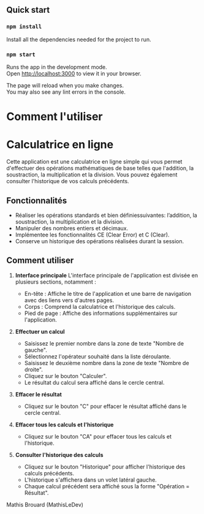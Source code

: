 ## Quick start

### `npm install`
Install all the dependencies needed for the project to run.

### `npm start`

Runs the app in the development mode.\
Open [http://localhost:3000](http://localhost:3000) to view it in your browser.


The page will reload when you make changes.\
You may also see any lint errors in the console.

# Comment l'utiliser

# Calculatrice en ligne

Cette application est une calculatrice en ligne simple qui vous permet d'effectuer des opérations mathématiques de base telles que l'addition, la soustraction, la multiplication et la division. Vous pouvez également consulter l'historique de vos calculs précédents.

## Fonctionnalités

- Réaliser les opérations standards et bien définiessuivantes: l’addition, la soustraction, la multiplication et la division.
- Manipuler des nombres entiers et décimaux.
- Implémentee les fonctionnalités CE (Clear Error) et C (Clear).
- Conserve un historique des opérations réalisées durant la session.

## Comment utiliser

1. **Interface principale**
   L'interface principale de l'application est divisée en plusieurs sections, notamment :
    - En-tête : Affiche le titre de l'application et une barre de navigation avec des liens vers d'autres pages.
    - Corps : Comprend la calculatrice et l'historique des calculs.
    - Pied de page : Affiche des informations supplémentaires sur l'application.

2. **Effectuer un calcul**
    - Saisissez le premier nombre dans la zone de texte "Nombre de gauche".
    - Sélectionnez l'opérateur souhaité dans la liste déroulante.
    - Saisissez le deuxième nombre dans la zone de texte "Nombre de droite".
    - Cliquez sur le bouton "Calculer".
    - Le résultat du calcul sera affiché dans le cercle central.

3. **Effacer le résultat**
    - Cliquez sur le bouton "C" pour effacer le résultat affiché dans le cercle central.

4. **Effacer tous les calculs et l'historique**
    - Cliquez sur le bouton "CA" pour effacer tous les calculs et l'historique.

5. **Consulter l'historique des calculs**
    - Cliquez sur le bouton "Historique" pour afficher l'historique des calculs précédents.
    - L'historique s'affichera dans un volet latéral gauche.
    - Chaque calcul précédent sera affiché sous la forme "Opération = Résultat".

Mathis Brouard (MathisLeDev)